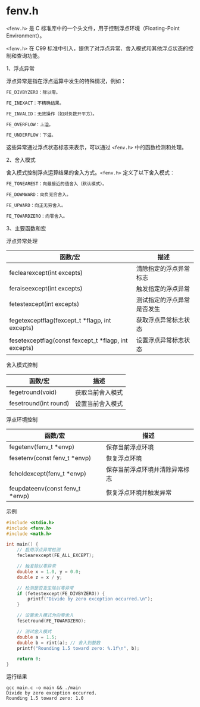 # fenv.h

`<fenv.h>` 是 C 标准库中的一个头文件，用于控制浮点环境（Floating-Point Environment）。

`<fenv.h>` 在 C99 标准中引入，提供了对浮点异常、舍入模式和其他浮点状态的控制和查询功能。

1、浮点异常

浮点异常是指在浮点运算中发生的特殊情况，例如：
```cpp
FE_DIVBYZERO：除以零。

FE_INEXACT：不精确结果。

FE_INVALID：无效操作（如对负数开平方）。

FE_OVERFLOW：上溢。

FE_UNDERFLOW：下溢。
```

这些异常通过浮点状态标志来表示，可以通过 `<fenv.h>` 中的函数检测和处理。

2、舍入模式

舍入模式控制浮点运算结果的舍入方式。`<fenv.h>` 定义了以下舍入模式：

```cpp
FE_TONEAREST：向最接近的值舍入（默认模式）。

FE_DOWNWARD：向负无穷舍入。

FE_UPWARD：向正无穷舍入。

FE_TOWARDZERO：向零舍入。
```

3、主要函数和宏

浮点异常处理

|函数/宏   |  描述
|-|-
feclearexcept(int excepts)   |清除指定的浮点异常标志
feraiseexcept(int excepts)   |触发指定的浮点异常
fetestexcept(int excepts)    |测试指定的浮点异常是否发生
fegetexceptflag(fexcept_t *flagp, int excepts)   |获取浮点异常标志状态
fesetexceptflag(const fexcept_t *flagp, int excepts)     |设置浮点异常标志状态

舍入模式控制

|函数/宏   |  描述
|-|-
fegetround(void)     |获取当前舍入模式
fesetround(int round)    |设置当前舍入模式

浮点环境控制

|函数/宏   |  描述
|-|-
fegetenv(fenv_t *envp)   |保存当前浮点环境
fesetenv(const fenv_t *envp)   |  恢复浮点环境
feholdexcept(fenv_t *envp)  | 保存当前浮点环境并清除异常标志
feupdateenv(const fenv_t *envp)  |恢复浮点环境并触发异常

示例

```cpp
#include <stdio.h>
#include <fenv.h>
#include <math.h>

int main() {
    // 启用浮点异常检测
    feclearexcept(FE_ALL_EXCEPT);

    // 触发除以零异常
    double x = 1.0, y = 0.0;
    double z = x / y;

    // 检测是否发生除以零异常
    if (fetestexcept(FE_DIVBYZERO)) {
        printf("Divide by zero exception occurred.\n");
    }

    // 设置舍入模式为向零舍入
    fesetround(FE_TOWARDZERO);

    // 测试舍入模式
    double a = 1.5;
    double b = rint(a); // 舍入到整数
    printf("Rounding 1.5 toward zero: %.1f\n", b);

    return 0;
}
```

运行结果

```shell
gcc main.c -o main && ./main
Divide by zero exception occurred.
Rounding 1.5 toward zero: 1.0
```
